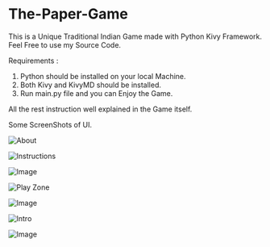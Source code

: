 # The-Paper-Game

This is a Unique Traditional Indian Game made with Python Kivy Framework.
Feel Free to use my Source Code.

Requirements :
1. Python should be installed on your local Machine.
2. Both Kivy and KivyMD should be installed.
3. Run main.py file and you can Enjoy the Game.

All the rest instruction well explained in the Game itself.

Some ScreenShots of UI.

![About](https://github.com/akgupta0777/The-Paper-Game/blob/master/Screenshots/about.jpg)

![Instructions](https://github.com/akgupta0777/The-Paper-Game/blob/master/Screenshots/instructions.jpg)

![Image](https://github.com/akgupta0777/The-Paper-Game/blob/master/Screenshots/Cslips.jpg)

![Play Zone](https://github.com/akgupta0777/The-Paper-Game/blob/master/Screenshots/PlaySCreen.jpg)

![Image](https://github.com/akgupta0777/The-Paper-Game/blob/master/Screenshots/default.jpg)

![Intro](https://github.com/akgupta0777/The-Paper-Game/blob/master/Screenshots/intro.jpg)

![Image](https://github.com/akgupta0777/The-Paper-Game/blob/master/Screenshots/startscreen.jpg)
